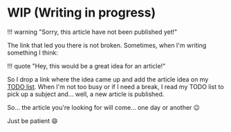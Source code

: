 # WIP (Writing in progress)

!!! warning "Sorry, this article have not been published yet!"

The link that led you there is not broken. Sometimes, when I'm writing something I think:

!!! quote "Hey, this would be a great idea for an article!"

So I drop a link where the idea came up and add the article idea on my [TODO list](/todo). When I'm not too busy or if I need a break, 
I read my TODO list to pick up a subject and... well, a new article is published.

So...  the article you're looking for will come... one day or another :wink:

Just be patient :smile: